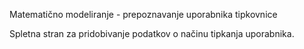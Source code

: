 Matematično modeliranje - prepoznavanje uporabnika tipkovnice

Spletna stran za pridobivanje podatkov o načinu tipkanja uporabnika.
